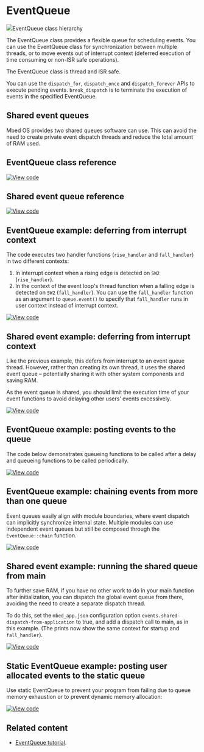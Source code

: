 # EventQueue

<span class="images">![](https://os.mbed.com/docs/mbed-os/v6.13/mbed-os-api-doxy/classevents_1_1_event_queue.png)<span>EventQueue class hierarchy</span></span>

The EventQueue class provides a flexible queue for scheduling events. You can use the EventQueue class for synchronization between multiple threads, or to move events out of interrupt context (deferred execution of time consuming or non-ISR safe operations).

The EventQueue class is thread and ISR safe.

You can use the `dispatch_for`, `dispatch_once`  and `dispatch_forever` APIs to execute pending events. 
`break_dispatch` is to terminate the execution of events in the specified EventQueue.

## Shared event queues

Mbed OS provides two shared queues software can use. This can avoid the need to create private event dispatch threads and reduce the total amount of RAM used.

## EventQueue class reference

[![View code](https://www.mbed.com/embed/?type=library)](https://os.mbed.com/docs/mbed-os/v6.13/mbed-os-api-doxy/classevents_1_1_event_queue.html)

## Shared event queue reference

[![View code](https://www.mbed.com/embed/?type=library)](https://os.mbed.com/docs/mbed-os/v6.13/mbed-os-api-doxy/mbed__shared__queues_8h_source.html)

## EventQueue example: deferring from interrupt context

The code executes two handler functions (`rise_handler` and `fall_handler`) in two different contexts:

1. In interrupt context when a rising edge is detected on `SW2` (`rise_handler`).
2. In the context of the event loop's thread function when a falling edge is detected on `SW2` (`fall_handler`). You can use the `fall_handler` function as an argument to `queue.event()` to specify that `fall_handler` runs in user context instead of interrupt context.

[![View code](https://www.mbed.com/embed/?url=https://github.com/ARMmbed/mbed-os-snippet-EventQueue_ex_1/tree/v6/13)](https://github.com/ARMmbed/mbed-os-snippet-EventQueue_ex_1/blobl/v6/13/main.cpp)

## Shared event example: deferring from interrupt context

Like the previous example, this defers from interrupt to an event queue thread. However, rather than creating its own thread, it uses the shared event queue – potentially sharing it with other system components and saving RAM.

As the event queue is shared, you should limit the execution time of your event functions to avoid delaying other users’ events excessively.

[![View code](https://www.mbed.com/embed/?url=https://github.com/ARMmbed/mbed-os-snippet-Shared_Events_1/tree/v6/13)](https://github.com/ARMmbed/mbed-os-snippet-Shared_Events_1/blobl/v6/13/main.cpp)

## EventQueue example: posting events to the queue

The code below demonstrates queueing functions to be called after a delay and queueing functions to be called periodically.

[![View code](https://www.mbed.com/embed/?url=https://github.com/ARMmbed/mbed-os-snippet-EventQueue_ex_2/tree/v6/13)](https://github.com/ARMmbed/mbed-os-snippet-EventQueue_ex_2/blobl/v6/13/main.cpp)

## EventQueue example: chaining events from more than one queue

Event queues easily align with module boundaries, where event dispatch can implicitly synchronize internal state. Multiple modules can use independent event queues but still be composed through the `EventQueue::chain` function.

[![View code](https://www.mbed.com/embed/?url=https://github.com/ARMmbed/mbed-os-snippet-EventQueue_ex_3/tree/v6/13)](https://github.com/ARMmbed/mbed-os-snippet-EventQueue_ex_3/blobl/v6/13/main.cpp)

## Shared event example: running the shared queue from main

To further save RAM, if you have no other work to do in your main function after initialization, you can dispatch the global event queue from there, avoiding the need to create a separate dispatch thread.

To do this, set the `mbed_app.json` configuration option `events.shared-dispatch-from-application` to true, and add a dispatch call to main, as in this example. (The prints now show the same context for startup and `fall_handler`).

[![View code](https://www.mbed.com/embed/?url=https://github.com/ARMmbed/mbed-os-snippet-Shared_Events_2/tree/v6/13)](https://github.com/ARMmbed/mbed-os-snippet-Shared_Events_2/blobl/v6/13/main.cpp)

## Static EventQueue example: posting user allocated events to the static queue

Use static EventQueue to prevent your program from failing due to queue memory exhaustion or to prevent dynamic memory allocation:

[![View code](https://www.mbed.com/embed/?url=https://github.com/ARMmbed/mbed-os-snippet-UserAllocatedEvent_ex_1/tree/v6/13)](https://github.com/ARMmbed/mbed-os-snippet-UserAllocatedEvent_ex_1/blobl/v6/13/main.cpp)

## Related content

- [EventQueue tutorial](../apis/scheduling-tutorials.html).
